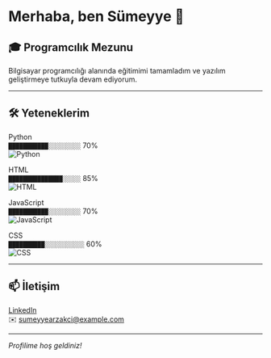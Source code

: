 # Merhaba, ben Sümeyye 👋

## 🎓 Programcılık Mezunu

Bilgisayar programcılığı alanında eğitimimi tamamladım ve yazılım geliştirmeye tutkuyla devam ediyorum.

---

## 🛠️ Yeteneklerim

Python  
`███████████░░░░░░░░░` 70%  
![Python](https://img.shields.io/badge/Python-3670A0?style=for-the-badge&logo=python&logoColor=ffdd54)

HTML  
`███████████████░░░░░` 85%  
![HTML](https://img.shields.io/badge/HTML-E34F26?style=for-the-badge&logo=html5&logoColor=white)

JavaScript  
`███████████░░░░░░░░░` 70%  
![JavaScript](https://img.shields.io/badge/JavaScript-F7DF1E?style=for-the-badge&logo=javascript&logoColor=black)

CSS  
`██████████░░░░░░░░░░░` 60%  
![CSS](https://img.shields.io/badge/CSS-1572B6?style=for-the-badge&logo=css3&logoColor=white)

---

## 📫 İletişim

[LinkedIn](https://linkedin.com/in/sumeyyearzakci)  
✉️ sumeyyearzakci@example.com

---

*Profilime hoş geldiniz!*
